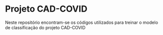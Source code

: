 # Projeto CAD-COVID

Neste repositório encontram-se os códigos utilizados para treinar o modelo de classificação do projeto CAD-COVID
